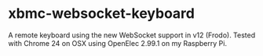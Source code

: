 xbmc-websocket-keyboard
=======================

A remote keyboard using the new WebSocket support in v12 (Frodo).
Tested with Chrome 24 on OSX using OpenElec 2.99.1 on my Raspberry Pi.
